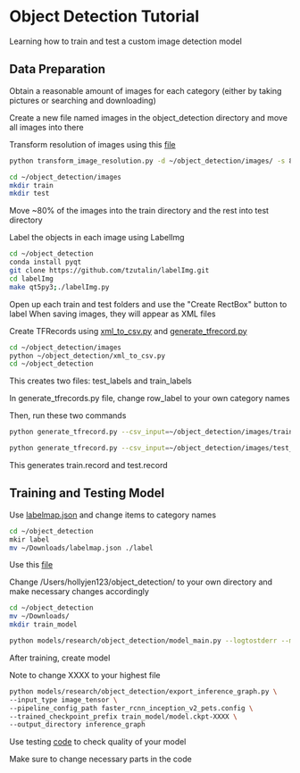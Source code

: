 # Object Detection Tutorial
Learning how to train and test a custom image detection model

## Data Preparation
Obtain a reasonable amount of images for each category
(either by taking pictures or searching and downloading)

Create a new file named images in the object_detection directory and move all images into there

Transform resolution of images using this [file](https://github.com/holyjen123/object_detection/blob/master/transform_image_resolution.py)
```bash
python transform_image_resolution.py -d ~/object_detection/images/ -s 800 600

cd ~/object_detection/images
mkdir train
mkdir test
```

Move ~80% of the images into the train directory and the rest into test directory

Label the objects in each image using LabelImg
```bash
cd ~/object_detection
conda install pyqt
git clone https://github.com/tzutalin/labelImg.git
cd labelImg
make qt5py3;./labelImg.py
```
Open up each train and test folders and use the "Create RectBox" button to label 
When saving images, they will appear as XML files

Create TFRecords using [xml_to_csv.py](https://github.com/holyjen123/object_detection/blob/master/xml_to_csv.py) and [generate_tfrecord.py](https://github.com/holyjen123/object_detection/blob/master/generate_tfrecord.py)
```bash
cd ~/object_detection/images
python ~/object_detection/xml_to_csv.py
cd ~/object_detection
```
This creates two files: test_labels and train_labels

In generate_tfrecords.py file, change row_label to your own category names

Then, run these two commands
```bash
python generate_tfrecord.py --csv_input=~/object_detection/images/train_labels.csv --image_dir=~/object_detection/images/images/train --output_path=train.record

python generate_tfrecord.py --csv_input=~/object_detection/images/test_labels.csv --image_dir=~/object_detection/images/images/test --output_path=test.record
```
This generates train.record and test.record

## Training and Testing Model
Use [labelmap.json](https://github.com/holyjen123/object_detection/blob/master/labelmap.json) and change items to category names

```bash
cd ~/object_detection
mkir label
mv ~/Downloads/labelmap.json ./label
```

Use this [file](https://github.com/holyjen123/object_detection/blob/master/faster_rcnn_inception_v2_pets.config)

Change /Users/hollyjen123/object_detection/ to your own directory and make necessary changes accordingly
```bash
cd ~/object_detection
mv ~/Downloads/
mkdir train_model

python models/research/object_detection/model_main.py --logtostderr --model_dir=train_model/ --pipeline_config_path=faster_rcnn_inception_v2_pets.config
```

After training, create model

Note to change XXXX to your highest file

```bash
python models/research/object_detection/export_inference_graph.py \
--input_type image_tensor \
--pipeline_config_path faster_rcnn_inception_v2_pets.config \
--trained_checkpoint_prefix train_model/model.ckpt-XXXX \
--output_directory inference_graph
```

Use testing [code](https://github.com/holyjen123/object_detection/blob/master/detectionTester.py) to check quality of your model

Make sure to change necessary parts in the code
